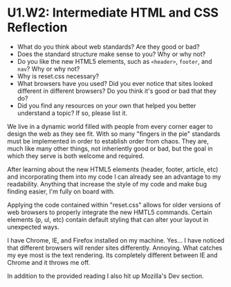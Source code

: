 # U1.W2: Intermediate HTML and CSS Reflection

* What do you think about web standards? Are they good or bad?
* Does the standard structure make sense to you? Why or why not?
* Do you like the new HTML5 elements, such as `<header>`, `footer`, and `nav`? Why or why not?
* Why is reset.css necessary? 
* What browsers have you used? Did you ever notice that sites looked different in different browsers? Do you think it's good or bad that they do?
* Did you find any resources on your own that helped you better understand a topic? If so, please list it.

We live in a dynamic world filled with people from every corner eager to design the web as they see fit.  With so many "fingers in the pie" standards must be implemented in order to establish order from chaos.  They are, much like many other things, not inheriently good or bad, but the goal in which they serve is both welcome and required.

After learning about the new HTML5 elements (header, footer, article, etc) and incorporating them into my code I can already see an advantage to my readability.  Anything that increase the style of my code and make bug finding easier, I'm fully on board with.  

Applying the code contained within "reset.css" allows for older versions of web browsers to properly integrate the new HMTL5 commands.  Certain elements (p, ul, etc) contain default styling that can alter your layout in unexpected ways.

I have Chrome, IE, and Firefox installed on my machine.  Yes...  I have noticed that different browsers will render sites differently.  Annoying.  What catches my eye most is the text rendering.  Its completely different between IE and Chrome and it throws me off.  

In addition to the provided reading I also hit up Mozilla's Dev section.  